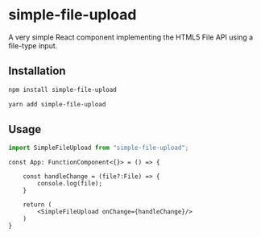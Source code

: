 # simple-file-upload

A very simple React component implementing the HTML5 File API using a file-type input.

## Installation

```bash
npm install simple-file-upload

yarn add simple-file-upload
```

## Usage

```typescript
import SimpleFileUpload from "simple-file-upload";
```

```tsx
const App: FunctionComponent<{}> = () => {

    const handleChange = (file?:File) => {
        console.log(file);
    }

    return (
        <SimpleFileUpload onChange={handleChange}/>
    )
}
```
